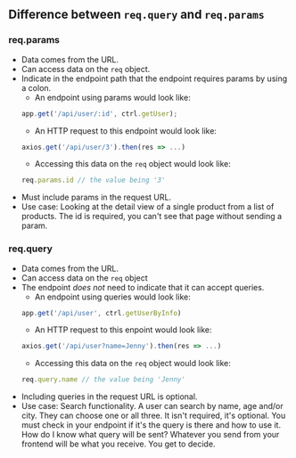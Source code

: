 ## Difference between `req.query` and `req.params`

### req.params
- Data comes from the URL.
- Can access data on the `req` object.
- Indicate in the endpoint path that the endpoint requires params by using a colon. 
  - An endpoint using params would look like: 
  ```js
  app.get('/api/user/:id', ctrl.getUser);
  ```
  - An HTTP request to this endpoint would look like:
  ```js
  axios.get('/api/user/3').then(res => ...)
  ```
  - Accessing this data on the `req` object would look like:
  ```js
  req.params.id // the value being '3'
  ```
- Must include params in the request URL.
- Use case: Looking at the detail view of a single product from a list of products. The id is required, you can't see that page without sending a param.

### req.query
- Data comes from the URL.
- Can access data on the `req` object
- The endpoint _does not_ need to indicate that it can accept queries.
  - An endpoint using queries would look like:
  ```js
  app.get('/api/user', ctrl.getUserByInfo)
  ```
  - An HTTP request to this enpoint would look like:
  ```js
  axios.get('/api/user?name=Jenny').then(res => ...)
  ```
  - Accessing this data on the `req` object would look like:
  ```js
  req.query.name // the value being 'Jenny'
  ```
- Including queries in the request URL is optional.
- Use case: Search functionality. A user can search by name, age and/or city. They can choose one or all three. It isn't required, it's optional. You must check in your endpoint if it's the query is there and how to use it. How do I know what query will be sent? Whatever you send from your frontend will be what you receive. You get to decide.